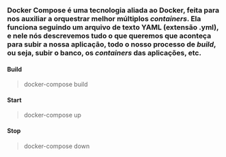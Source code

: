 ### **Docker Compose** é uma tecnologia aliada ao Docker, feita para nos auxiliar a orquestrar melhor múltiplos *containers*. Ela funciona seguindo um arquivo de texto **YAML** (extensão **.yml**), e nele nós descrevemos tudo o que queremos que aconteça para subir a nossa aplicação, todo o nosso processo de *build*, ou seja, subir o banco, os *containers* das aplicações, etc.

#### Build

> docker-compose build

#### Start

> docker-compose up

#### Stop

> docker-compose down